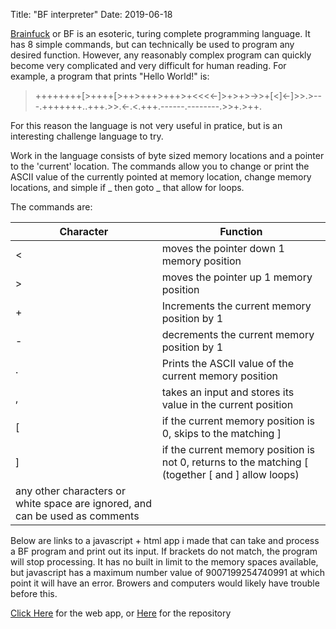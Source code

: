 Title: "BF interpreter" Date: 2019-06-18

[Brainfuck](https://en.wikipedia.org/wiki/Brainfuck) or BF is an esoteric, turing complete programming language. It has 8 simple commands, but can technically be used to program any desired function. However, any reasonably complex program can quickly become very complicated and very difficult for human reading. For example, a program that prints "Hello World!" is:

>++++++++\[>++++\[>++>+++>+++>+<<<<-\]>+>+>->>+\[<\]<-\]>>.>---.+++++++..+++.>>.<-.<.+++.------.--------.>>+.>++.

For this reason the language is not very useful in pratice, but is an interesting challenge language to try.

Work in the language consists of byte sized memory locations and a pointer to the 'current' location. The commands allow you to change or print the ASCII value of the currently pointed at memory location, change memory locations, and simple if _ then goto _ that allow for loops.

The commands are:

| Character | Function |
|----------|---------|
| \< | moves the pointer down 1 memory position |
| \> | moves the pointer up 1 memory position |
| \+ | Increments the current memory position by 1 |
| \- | decrements the current memory position by 1 |
| \. | Prints the ASCII value of the current memory position |
| , | takes an input and stores its value in the current position |
| \[ | if the current memory position is 0, skips to the matching \] |
| \] | if the current memory position is not 0, returns to the matching \[ (together \[ and \] allow loops) |
| any other characters or white space are ignored, and can be used as comments |
      
Below are links to a javascript + html app i made that can take and process a BF program and print out its input. If brackets do not match, the program will stop processing. It has no built in limit to the memory spaces available, but javascript has a maximum number value of 9007199254740991 at which point it will have an error. Browers and computers would likely have trouble before this.
      
[Click Here](https://quadriplanar.github.io/examples/interpreters/BF/BF.html) for the web app, or [Here](https://github.com/quadriplanar/quadriplanar.github.io/tree/master/examples/interpreters/BF) for the repository
